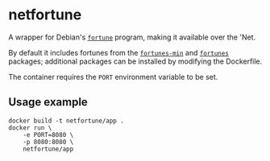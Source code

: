 # netfortune

A wrapper for Debian's [`fortune`](https://packages.debian.org/stable/games/fortune-mod) program, making it available over the 'Net.

By default it includes fortunes from the [`fortunes-min`](https://packages.debian.org/stable/games/fortunes-min) and [`fortunes`](https://packages.debian.org/stable/games/fortunes) packages; additional packages can be installed by modifying the Dockerfile.

The container requires the `PORT` environment variable to be set.

## Usage example

```
docker build -t netfortune/app .
docker run \
    -e PORT=8080 \
    -p 8080:8080 \
    netfortune/app
```